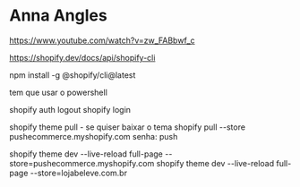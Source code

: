 # Anna Angles

https://www.youtube.com/watch?v=zw_FABbwf_c

https://shopify.dev/docs/api/shopify-cli

npm install -g @shopify/cli@latest

tem que usar o powershell

shopify auth logout
shopify login

shopify theme pull - se quiser baixar o tema
shopify pull --store pushecommerce.myshopify.com
senha: push

shopify theme dev --live-reload full-page --store=pushecommerce.myshopify.com
shopify theme dev --live-reload full-page --store=lojabeleve.com.br